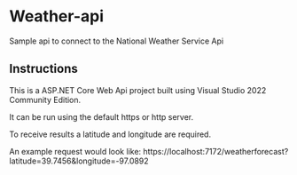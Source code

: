 # Weather-api

Sample api to connect to the National Weather Service Api

## Instructions
This is a ASP.NET Core Web Api project built using Visual Studio 2022 Community Edition.

It can be run using the default https or http server.

To receive results a latitude and longitude are required.

An example request would look like: https://localhost:7172/weatherforecast?latitude=39.7456&longitude=-97.0892